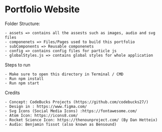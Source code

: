 # Portfolio Website

Folder Structure:

    - assets => contains all the assests such as images, audio and svg files
    - componenets => Files/Pages used to build this portfolio
    - subComponents => Reusable componenets
    - config => contains config files for particle js
    - globalStyles.js => contains global styles for whole application


Steps to run

    - Make sure to open this directory in Terminal / CMD
    - Run npm install
    - Run npm start

Credits

    - Concept: CodeBucks Projects (https://github.com/codebucks27/)
    - Design in : https://www.figma.com/
    - Svg Icons (Social Media Icons) :https://fontawesome.com/
    - Atom Icon: https://icons8.com/
    - Rocket Science Icon: https://thenounproject.com/ (By Dan Hetteix)
    - Audio: Benjamin Tissot (also known as Bensound)

